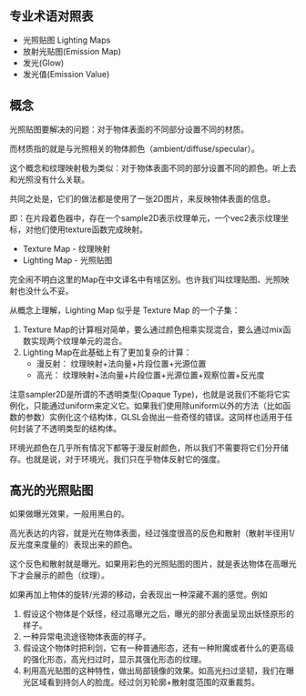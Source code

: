 ## 专业术语对照表

- 光照贴图 Lighting Maps
- 放射光贴图(Emission Map)
- 发光(Glow)
- 发光值(Emission Value)

## 概念

光照贴图要解决的问题：对于物体表面的不同部分设置不同的材质。

而材质指的就是与光照相关的物体颜色（ambient/diffuse/specular）。

这个概念和纹理映射极为类似：对于物体表面不同的部分设置不同的颜色。听上去和光照没有什么关联。

共同之处是，它们的做法都是使用了一张2D图片，来反映物体表面的信息。

即：在片段着色器中，存在一个sample2D表示纹理单元，一个vec2表示纹理坐标，对他们使用texture函数完成映射。

- Texture Map - 纹理映射
- Lighting Map - 光照贴图

完全闹不明白这里的Map在中文译名中有啥区别。也许我们叫纹理贴图、光照映射也没什么不妥。

从概念上理解，Lighting Map 似乎是 Texture Map 的一个子集：

1. Texture Map的计算相对简单，要么通过颜色相乘实现混合，要么通过mix函数实现两个纹理单元的混合。
2. Lighting Map在此基础上有了更加复杂的计算：
   - 漫反射： 纹理映射+法向量+片段位置+光源位置
   - 高光：   纹理映射+法向量+片段位置+光源位置+观察位置+反光度

注意sampler2D是所谓的不透明类型(Opaque Type)，也就是说我们不能将它实例化，只能通过uniform来定义它。如果我们使用除uniform以外的方法（比如函数的参数）实例化这个结构体，GLSL会抛出一些奇怪的错误。这同样也适用于任何封装了不透明类型的结构体。

环境光颜色在几乎所有情况下都等于漫反射颜色，所以我们不需要将它们分开储存。也就是说，对于环境光，我们只在乎物体反射它的强度。

## 高光的光照贴图

如果做曝光效果，一般用黑白的。

高光表达的内容，就是光在物体表面，经过强度很高的反色和散射（散射半径用1/反光度来度量的）表现出来的颜色。

这个反色和散射就是曝光。如果用彩色的光照贴图的图片，就是表达物体在高曝光下才会展示的颜色（纹理）。

如果再加上物体的旋转/光源的移动，会表现出一种深藏不漏的感觉。例如

1. 假设这个物体是个妖怪，经过高曝光之后，曝光的部分表面呈现出妖怪原形的样子。
2. 一种异常电流途径物体表面的样子。
3. 假设这个物体时把利剑，它有一种普通形态，还有一种附魔或者什么的更高级的强化形态，高光扫过时，显示其强化形态的纹理。
4. 利用高光贴图的这种特性，做出局部镜像的效果。如高光扫过坚韧，我们在曝光区域看到持剑人的脸庞。经过剑刃轮廓+散射度范围的双重裁剪。